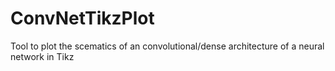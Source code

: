 # ConvNetTikzPlot
Tool to plot the scematics of an convolutional/dense architecture of a neural network in Tikz
